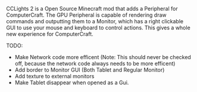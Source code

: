 CCLights 2 is a Open Source Minecraft mod that adds a Peripheral for ComputerCraft. The GPU Peripheral is capable of rendering draw commands and outputting them to a Monitor, which has a right clickable GUI to use your mouse and keyboard to control actions. This gives a whole new experience for ComputerCraft.

TODO:
-  Make Network code more efficent (Note: This should never be checked off, because the network code always needs to be more efficent)
-  Add border to Monitor GUI (Both Tablet and Regular Monitor)
-  Add texture to external monitors
-  Make Tablet disappear when opened as a Gui.

